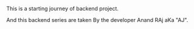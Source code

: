 This is a starting journey of backend project.

And this backend series are taken By the developer Anand RAj aKa "AJ".